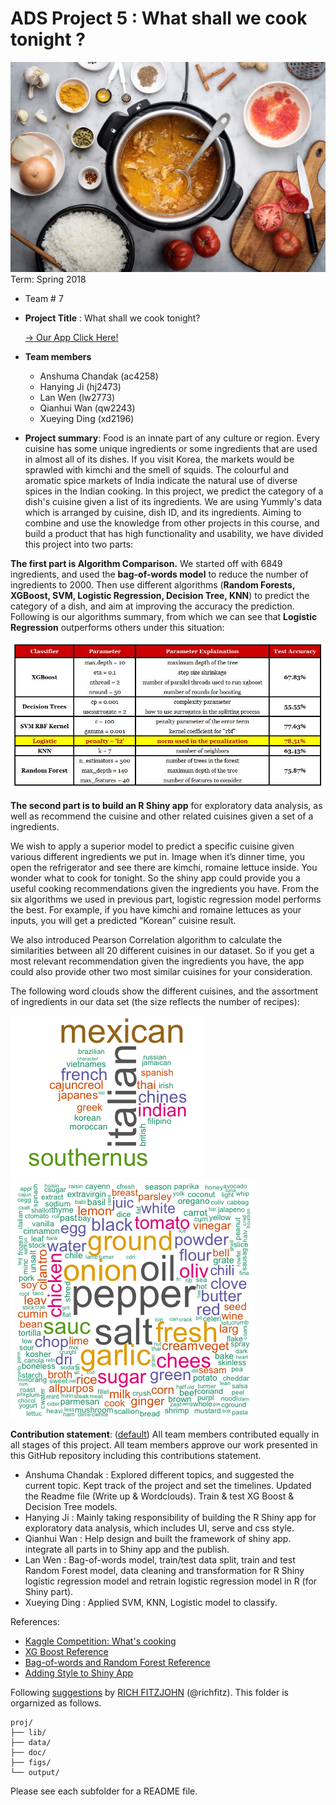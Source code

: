 # ADS Project 5 : What shall we cook tonight ?
![image](figs/cooking.jpg)
Term: Spring 2018

+ Team # 7
+ **Project Title** : What shall we cook tonight? 
  
  [→ Our App Click Here!](https://hanying-ji.shinyapps.io/Proj5/)
  
+ **Team members**
	+ Anshuma Chandak (ac4258)
	+ Hanying Ji (hj2473)
	+ Lan Wen (lw2773)
	+ Qianhui Wan (qw2243)
	+ Xueying Ding (xd2196)

 
+ **Project summary**: Food is an innate part of any culture or region. Every cuisine has some unique ingredients or some ingredients that are used in almost all of its dishes. If you visit Korea, the markets would be sprawled with kimchi and the smell of squids. The colourful and aromatic spice markets of India indicate the natural use of diverse spices in the Indian cooking. In this project, we predict the category of a dish's cuisine given a list of its ingredients. We are using Yummly's data which is arranged by cuisine, dish ID, and its ingredients. Aiming to combine and use the knowledge from other projects in this course, and build a product that has high functionality and usability, we have divided this project into two parts:

**The first part is Algorithm Comparison.** We started off with 6849 ingredients, and used the **bag-of-words model** to reduce the number of ingredients to 2000. Then use different algorithms (**Random Forests, XGBoost, SVM, Logistic Regression, Decision Tree, KNN**) to predict the category of a dish, and aim at improving the accuracy the prediction. Following is our algorithms summary, from which we can see that **Logistic Regression** outperforms others under this situation:
	
![image](figs/Algorithms_Summary.JPG)
	
**The second part is to build an R Shiny app** for exploratory data analysis, as well as recommend the cuisine and other related cuisines given a set of a ingredients.

We wish to apply a superior model to predict a specific cuisine given various different ingredients we put in. Image when it’s dinner time, you open the refrigerator and see there are kimchi, romaine lettuce inside. You wonder what to cook for tonight. So the shiny app could provide you a useful cooking recommendations given the ingredients you have. From the six algorithms we used in previous part, logistic regression model performs the best. For example, if you have kimchi and romaine lettuces as your inputs, you will get a predicted “Korean” cuisine result. 

We also introduced Pearson Correlation algorithm to calculate the similarities between all 20 different cuisines in our dataset. So if you get a most relevant recommendation given the ingredients you have, the app could also provide other two most similar cuisines for your consideration.

The following word clouds show the different cuisines, and the assortment of ingredients in our data set (the size reflects the number of recipes): 

![image](figs/Rplot.png)  ![image](figs/ingredients.png)

**Contribution statement**: ([default](doc/a_note_on_contributions.md)) All team members contributed equally in all stages of this project. All team members approve our work presented in this GitHub repository including this contributions statement. 

+ Anshuma Chandak : Explored different topics, and suggested the current topic. Kept track of the project and set the timelines. Updated the Readme file (Write up & Wordclouds). Train & test XG Boost & Decision Tree models.  
+ Hanying Ji : Mainly taking responsibility of building the R Shiny app for exploratory data analysis, which includes UI, serve and css style.
+ Qianhui Wan : Help design and built the framework of shiny app. integrate all parts in to Shiny app and the publish. 
+ Lan Wen : Bag-of-words model, train/test data split, train and test Random Forest model, data cleaning and transformation for R Shiny logistic regression model and retrain logistic regression model in R (for Shiny part).
+ Xueying Ding : Applied SVM, KNN, Logistic model to classify.


References:
+ [Kaggle Competition: What's cooking](https://www.kaggle.com/c/whats-cooking)
+ [XG Boost Reference](https://rpubs.com/mharris/multiclass_xgboost)
+ [Bag-of-words and Random Forest Reference](https://www.kaggle.com/normallydistrbuted/simple-bag-of-words-with-rf)
+ [Adding Style to Shiny App](http://bambooanalytics.co/blogs/howTo/shinystyle.html)

Following [suggestions](http://nicercode.github.io/blog/2013-04-05-projects/) by [RICH FITZJOHN](http://nicercode.github.io/about/#Team) (@richfitz). This folder is orgarnized as follows.

```
proj/
├── lib/
├── data/
├── doc/
├── figs/
└── output/
```

Please see each subfolder for a README file.



